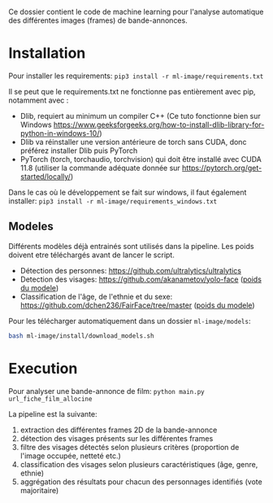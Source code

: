 
Ce dossier contient le code de machine learning pour l'analyse automatique des différentes images (frames) de bande-annonces.

# Installation


Pour installer les requirements: 
`pip3 install -r ml-image/requirements.txt`

Il se peut que le requirements.txt ne fonctionne pas entièrement avec pip, notamment avec :
* Dlib, requiert au minimum un compiler C++ (Ce tuto fonctionne bien sur Windows https://www.geeksforgeeks.org/how-to-install-dlib-library-for-python-in-windows-10/)
* Dlib va réinstaller une version antérieure de torch sans CUDA, donc préférez installer Dlib puis PyTorch
* PyTorch (torch, torchaudio, torchvision) qui doit être installé avec CUDA 11.8 (utiliser la commande adéquate donnée sur https://pytorch.org/get-started/locally/)


Dans le cas où le développement se fait sur windows, il faut également installer:
`pip3 install -r ml-image/requirements_windows.txt`

## Modeles

Différents modèles déjà entrainés sont utilisés dans la pipeline. Les poids doivent etre téléchargés avant de lancer le script.

- Détection des personnes: https://github.com/ultralytics/ultralytics
- Detection des visages: https://github.com/akanametov/yolo-face ([poids du modele](https://github.com/akanametov/yolo-face/releases/download/v0.0.0/yolov11n-face.pt))
- Classification de l'âge, de l'ethnie et du sexe: https://github.com/dchen236/FairFace/tree/master ([poids du modele](https://drive.google.com/file/d/113QMzQzkBDmYMs9LwzvD-jxEZdBQ5J4X/view?usp=drive_link))


Pour les télécharger automatiquement dans un dossier `ml-image/models`:
```bash
bash ml-image/install/download_models.sh
```

# Execution


Pour analyser une bande-annonce de film:
```python main.py url_fiche_film_allocine```

La pipeline est la suivante:
1. extraction des différentes frames 2D de la bande-annonce
2. détection des visages présents sur les différentes frames
3. filtre des visages détectés selon plusieurs critères (proportion de l'image occupée, netteté etc.)
4. classification des visages selon plusieurs caractéristiques (âge, genre, ethnie)
5. aggrégation des résultats pour chacun des personnages identifiés (vote majoritaire)
